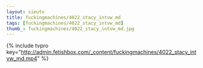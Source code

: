 ```yaml
--- 
layout: sieutv
title: fuckingmachines/4022_stacy_intvw_md
tags: [fuckingmachines/4022_stacy_intvw_md]
thumb_: fuckingmachines/4022_stacy_intvw_md.jpg
---
```

{% include tvpro key="http://admin.fetishbox.com/_content/fuckingmachines/4022_stacy_intvw_md.mp4" %} 
